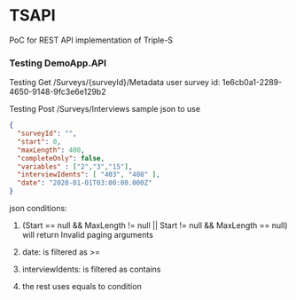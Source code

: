 # TSAPI
PoC for REST API implementation of Triple-S

### Testing DemoApp.API
Testing Get /Surveys/{surveyId}/Metadata
user survey id: 1e6cb0a1-2289-4650-9148-9fc3e6e129b2

Testing Post /Surveys/Interviews
sample json to use

```json
{
  "surveyId": "",
  "start": 0,
  "maxLength": 400,
  "completeOnly": false,
  "variables" : ["2","3","15"],
  "interviewIdents": [ "403", "408" ],
  "date": "2020-01-01T03:00:00.000Z"
}
```

json conditions:

1. (Start == null && MaxLength != null || Start != null && MaxLength == null) will return Invalid paging arguments

2. date: is filtered as >=

3. interviewIdents: is filtered as contains

4. the rest uses equals to condition
